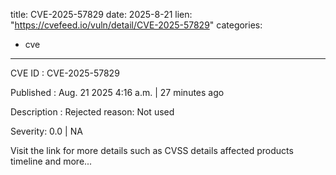  
title: CVE-2025-57829
date: 2025-8-21
lien: "https://cvefeed.io/vuln/detail/CVE-2025-57829"
categories:
  - cve
---

CVE ID : CVE-2025-57829

Published :  Aug. 21
2025
4:16 a.m. | 27 minutes ago

Description : Rejected reason: Not used

Severity: 0.0 | NA

Visit the link for more details
such as CVSS details
affected products
timeline
and more...
